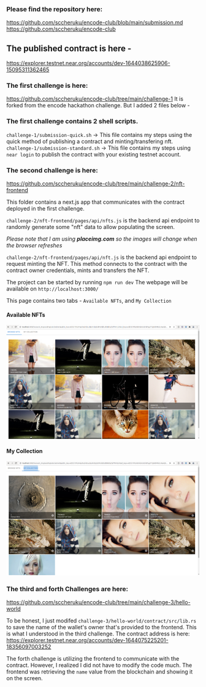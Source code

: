 ### Please find the repository here: 
https://github.com/sccheruku/encode-club/blob/main/submission.md
https://github.com/sccheruku/encode-club



## The published contract is here - 
https://explorer.testnet.near.org/accounts/dev-1644038625906-15095311362465

### The first challenge is here: 
https://github.com/sccheruku/encode-club/tree/main/challenge-1
It is forked from the encode hackathon challenge. But I added 2 files below - 

### The first challenge contains 2 shell scripts. 
`challenge-1/submission-quick.sh` -> This file contains my steps using the quick method of publishing a contract and minting/transfering nft. 
`challenge-1/submission-standard.sh` -> This file contains my steps using `near login` to publish the contract with your existing testnet account. 


### The second challenge is here: 
https://github.com/sccheruku/encode-club/tree/main/challenge-2/nft-frontend

This folder contains a next.js app that communicates with the contract deployed in the first challenge. 

`challenge-2/nft-frontend/pages/api/nfts.js` is the backend api endpoint to randomly generate some "nft" data to allow populating the screen. 

*Please note that I am using **placeimg.com** so the images will change when the browser refreshes*


`challenge-2/nft-frontend/pages/api/nft.js` is the backend api endpoint to request minting the NFT. This method connects to the contract with the contract owner credentials, mints and transfers the NFT. 

The project can be started by running `npm run dev` The webpage will be available on `http://localhost:3000/`

This page contains two tabs - `Available NFTs`, and `My Collection`

#### Available NFTs
![Available NFTs](AvailableNFTs.png)

#### My Collection
![My Collection](MyCollection.png)



### The third and forth Challenges are here: 
https://github.com/sccheruku/encode-club/tree/main/challenge-3/hello-world

To be honest, I just modifed `challenge-3/hello-world/contract/src/lib.rs` to save the name of the wallet's owner that's provided to the frontend. This is what I understood in the third challenge. 
The contract address is here: https://explorer.testnet.near.org/accounts/dev-1644075225201-18356097003252

The forth challenge is utilizing the frontend to communicate with the contract. However, I realized I did not have to modify the code much. The frontend was retrieving the `name` value from the blockchain and showing it on the screen. 

